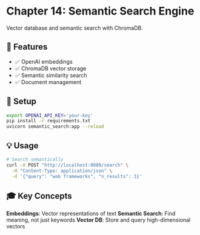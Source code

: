 # Chapter 14: Semantic Search Engine

Vector database and semantic search with ChromaDB.

## 🎯 Features

- ✅ OpenAI embeddings
- ✅ ChromaDB vector storage
- ✅ Semantic similarity search
- ✅ Document management

## 🚀 Setup

```bash
export OPENAI_API_KEY='your-key'
pip install -r requirements.txt
uvicorn semantic_search:app --reload
```

## 💡 Usage

```bash
# Search semantically
curl -X POST "http://localhost:8000/search" \
  -H "Content-Type: application/json" \
  -d '{"query": "web frameworks", "n_results": 3}'
```

## 🎓 Key Concepts

**Embeddings**: Vector representations of text
**Semantic Search**: Find meaning, not just keywords
**Vector DB**: Store and query high-dimensional vectors
